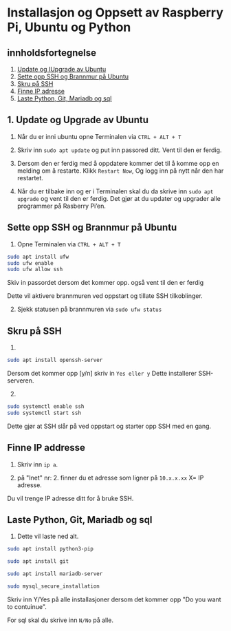 # Installasjon og Oppsett av Raspberry Pi, Ubuntu og Python


## innholdsfortegnelse


1. [Update og IUpgrade av Ubuntu](#update-og-upgrade-av-ubuntu)
2. [Sette opp SSH og Brannmur på Ubuntu](#sette-opp-ssh-og-brannmur-på-ubuntu)
3. [Skru på SSH](#skru-på-ssh)
4. [Finne IP adresse](#finne-ip-addresse)
5. [Laste Python, Git, Mariadb og sql](#laste-python-git-mariadb-og-sql)


## 1. Update og Upgrade av Ubuntu
1.	Når du er inni ubuntu opne Terminalen via ``CTRL + ALT + T``

2.	Skriv inn ``sudo apt update``  og put inn passored ditt. Vent til den er ferdig.

3.	Dersom den er ferdig med å oppdatere kommer det til å komme opp en melding om å restarte. Klikk ``Restart Now``, Og logg inn på nytt når den har restartet.

4.	Når du er tilbake inn og er i Terminalen skal du da skrive inn ``sudo apt upgrade`` og vent til den er ferdig. Det gjør at du updater og upgrader alle programmer på Rasberry Pi’en.  

## Sette opp SSH og Brannmur på Ubuntu


1. Opne Terminalen via ``CTRL + ALT + T``

 ```bash
 sudo apt install ufw 
 sudo ufw enable 
 sudo ufw allow ssh
```
Skiv in passordet dersom det kommer opp. også vent til den er ferdig

Dette vil aktivere brannmuren ved oppstart og tillate SSH tilkoblinger.

2. Sjekk statusen på brannmuren via ``sudo ufw status``

## Skru på SSH
1. 
```bash
sudo apt install openssh-server
```
Dersom det kommer opp [y/n] skriv in ``Yes eller y`` Dette installerer SSH-serveren.

2. 
```bash
sudo systemctl enable ssh 
sudo systemctl start ssh
```
Dette gjør at SSH slår på ved oppstart og starter opp SSH med en gang.

## Finne IP addresse

1. Skriv inn ``ip a``.

2. på "Inet" nr: 2. finner du et adresse som ligner på ``10.x.x.xx`` X= IP adresse.

 Du vil trenge IP adresse ditt for å bruke SSH.


## Laste Python, Git, Mariadb og sql
1. Dette vil laste ned alt.
```bash
sudo apt install python3-pip

sudo apt install git

sudo apt install mariadb-server

sudo mysql_secure_installation
```
Skriv inn Y/Yes på alle installasjoner dersom det kommer opp "Do you want to contuinue".

For sql skal du skrive inn ``N/No`` på alle.
